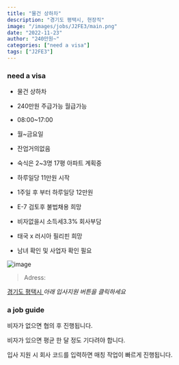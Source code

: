 ```yaml
---
title: "물건 상하차"
description: "경기도 평택시, 현장직"
image: "/images/jobs/J2FE3/main.png"
date: "2022-11-23"
author: "240만원~"
categories: ["need a visa"]
tags: ["J2FE3"]
---
```


### need a visa
<!--### NO visa-->

* 물건 상하차
* 240만원 주급가능 월급가능
* 08:00~17:00
* 월~금요일
* 잔업거의없음
* 숙식은 2~3명 17평 아파트 계획중
* 하루일당 11만원 시작
* 1주일 후 부터 하루일당 12만원
* E-7 검토후 불법채용 희망
* 비자없을시 소득세3.3% 회사부담

* 태국 x 러시아 필리핀 희망
* 남녀 확인 및 사업자 확인 필요

![image](/images/jobs/J2FE3/map.png)

> Adress:
<a target="_blank" rel="noopener noreferrer" href="https://map.naver.com/v5/search/%EA%B2%BD%EA%B8%B0%EB%8F%84%20%ED%8F%89%ED%83%9D%EC%8B%9C/address/14150120.44736481,4438041.045221904,%EA%B2%BD%EA%B8%B0%EB%8F%84%20%ED%8F%89%ED%83%9D%EC%8B%9C,adm?c=14290638.5886902,4470533.3250446,10,0,0,0,dh&isCorrectAnswer=true">
    경기도 평택시
</a>
<!--
22	
7	
보원?세진?로지스트	
경기도 평택시 팽성읍 팽성송화로 214-5	
맹명숙	
010 8760 6103	
-->
<cite>아래 입사지원 버튼을 클릭하세요</cite>

### a job guide
비자가 없으면 협의 후 진행됩니다.

비자가 있으면 평균 한 달 정도 기다려야 합니다.

입사 지원 시 회사 코드를 입력하면 매칭 작업이 빠르게 진행됩니다.